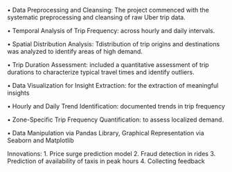 •	Data Preprocessing and Cleansing: The project commenced with the systematic preprocessing and cleansing of raw Uber trip data.

•	Temporal Analysis of Trip Frequency:  across hourly and daily intervals.

•	Spatial Distribution Analysis: Tdistribution of trip origins and destinations was analyzed to identify areas of high demand.

•	Trip Duration Assessment: included a quantitative assessment of trip durations to characterize typical travel times and identify outliers.

•	Data Visualization for Insight Extraction: for the extraction of meaningful insights 

•	Hourly and Daily Trend Identification: documented trends in trip frequency

•	Zone-Specific Trip Frequency Quantification: to assess localized demand.

•	Data Manipulation via Pandas Library, Graphical Representation via Seaborn and Matplotlib

Innovations: 1. Price surge prediction model
             2. Fraud detection in rides
             3. Prediction of availability of taxis in peak hours
             4. Collecting feedback
